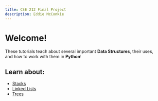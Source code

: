 ```yaml
---
title: CSE 212 Final Project
description: Eddie McConkie
---
```


# Welcome!

These tutorials teach about several important **Data Structures**, their uses, and how to work with them in **Python**!

## Learn about:
- [Stacks](stacks.md)
- [Linked Lists](linked_lists.md)
- [Trees](trees.md)
